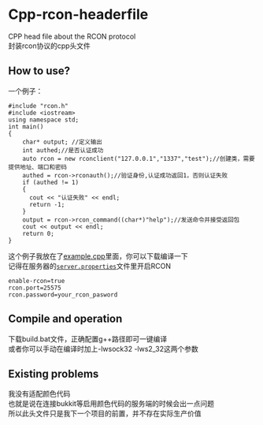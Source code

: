 # Cpp-rcon-headerfile
CPP head file about the RCON protocol  
封装rcon协议的cpp头文件

## How to use?  
一个例子：
```
#include "rcon.h"
#include <iostream>
using namespace std;
int main()
{
    char* output; //定义输出
    int authed;//是否认证成功
    auto rcon = new rconclient("127.0.0.1","1337","test");//创建类，需要提供地址、端口和密码
    authed = rcon->rconauth();//验证身份,认证成功返回1，否则认证失败
    if (authed != 1)
    {
      cout << "认证失败" << endl;
      return -1;
    }
    output = rcon->rcon_command((char*)"help");//发送命令并接受返回包
    cout << output << endl;
    return 0;
}
```
这个例子我放在了[example.cpp](example.cpp)里面，你可以下载编译一下  
记得在服务器的[```server.properties```](https://minecraft.gamepedia.com/Server.properties)文件里开启RCON  
```
enable-rcon=true
rcon.port=25575
rcon.password=your_rcon_pasword
```

## Compile and operation  
下载build.bat文件，正确配置g++路径即可一键编译  
或者你可以手动在编译时加上-lwsock32 -lws2_32这两个参数  

## Existing problems  
我没有适配颜色代码  
也就是说在连接bukkit等启用颜色代码的服务端的时候会出一点问题  
所以此头文件只是我下一个项目的前置，并不存在实际生产价值  
